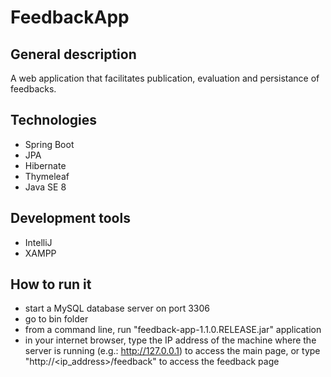 # FeedbackApp

## General description

A web application that facilitates publication, evaluation and persistance of feedbacks.

## Technologies
* Spring Boot
* JPA
* Hibernate
* Thymeleaf
* Java SE 8

## Development tools
* IntelliJ
* XAMPP

## How to run it
* start a MySQL database server on port 3306
* go to bin folder
* from a command line, run "feedback-app-1.1.0.RELEASE.jar" application 
* in your internet browser, type the IP address of the machine where the server is running (e.g.: http://127.0.0.1) to access the main page, or type "http://<ip_address>/feedback" to access the feedback page
